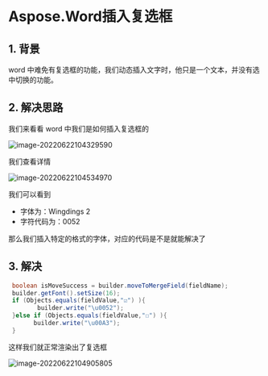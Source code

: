 # Aspose.Word插入复选框

## 1. 背景

word 中难免有复选框的功能，我们动态插入文字时，他只是一个文本，并没有选中切换的功能。

## 2. 解决思路

我们来看看 word 中我们是如何插入复选框的

<img src="https://zszblog.oss-cn-beijing.aliyuncs.com/zszblog/image-20220622104329590.png" alt="image-20220622104329590" />

我们查看详情

![image-20220622104534970](https://zszblog.oss-cn-beijing.aliyuncs.com/zszblog/image-20220622104534970.png)

我们可以看到

- 字体为：Wingdings 2
- 字符代码为：0052

那么我们插入特定的格式的字体，对应的代码是不是就能解决了

## 3. 解决

```java
 boolean isMoveSuccess = builder.moveToMergeField(fieldName);
 builder.getFont().setSize(16);           
 if (Objects.equals(fieldValue,"☑") ){
        builder.write("\u0052");
 }else if (Objects.equals(fieldValue,"☐") ){
       builder.write("\u00A3");
 }
```

这样我们就正常渲染出了复选框

![image-20220622104905805](https://zszblog.oss-cn-beijing.aliyuncs.com/zszblog/image-20220622104905805.png)